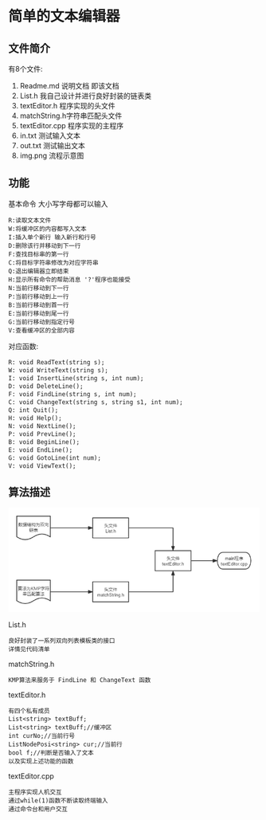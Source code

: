 # 简单的文本编辑器
## 文件简介
有8个文件:  
1. Readme.md 说明文档  即该文档
2. List.h 我自己设计并进行良好封装的链表类  
3. textEditor.h 程序实现的头文件  
4. matchString.h字符串匹配头文件
5. textEditor.cpp 程序实现的主程序
6. in.txt 测试输入文本
7. out.txt 测试输出文本  
8. img.png 流程示意图
## 功能
基本命令 大小写字母都可以输入  

    R:读取文本文件  
    W:将缓冲区的内容都写入文本  
    I:插入单个新行 输入新行和行号  
    D:删除该行并移动到下一行  
    F:查找目标串的第一行  
    C:将目标字符串修改为对应字符串
    Q:退出编辑器立即结束  
    H:显示所有命令的帮助消息 '?'程序也能接受  
    N:当前行移动到下一行  
    P:当前行移动到上一行  
    B:当前行移动到首一行  
    E:当前行移动到尾一行  
    G:当前行移动到指定行号  
    V:查看缓冲区的全部内容  
对应函数:  

    R: void ReadText(string s);  
    W: void WriteText(string s);  
    I: void InsertLine(string s, int num);  
    D: void DeleteLine();  
    F: void FindLine(string s, int num);  
    C: void ChangeText(string s, string s1, int num);  
    Q: int Quit();  
    H: void Help();  
    N: void NextLine();  
    P: void PrevLine();  
    B: void BeginLine();  
    E: void EndLine();  
    G: void GotoLine(int num); 
    V: void ViewText();  
## 算法描述
![流程图](./img.png)

List.h  

    良好封装了一系列双向列表模板类的接口
    详情见代码清单
matchString.h 

    KMP算法来服务于 FindLine 和 ChangeText 函数

textEditor.h 

    有四个私有成员
    List<string> textBuff;
    List<string> textBuff;//缓冲区
	int curNo;//当前行号
	ListNodePosi<string> cur;//当前行
	bool f;//判断是否输入了文本
    以及实现上述功能的函数

textEditor.cpp

    主程序实现人机交互
    通过while(1)函数不断读取终端输入
    通过命令台和用户交互



